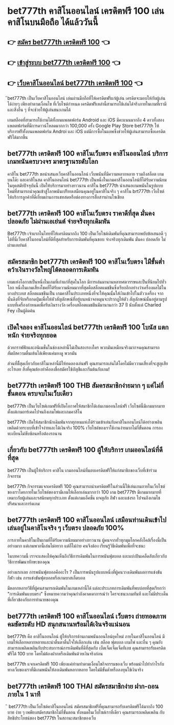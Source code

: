 # bet777th คาสิโนออนไลน์ เครดิตฟรี 100 เล่นคาสิโนบนมือถือ ได้แล้ววันนี้

## 👉 [สมัคร bet777th เครดิตฟรี 100](https://bet777th.com/) 👈
## 👉 [เข้าสู่ระบบ bet777th เครดิตฟรี 100](https://bet777th.com/) 👈
## 👉 [เว็บคาสิโนออนไลน์ bet777th เครดิตฟรี 100](https://bet777th.com/) 👈

ิbet777th เป็นเว็บคาสิโนออนไลน์ เล่นผ่านมือถือที่ให้เครดิตฟรีแก่ผู้เล่น เครดิตจะมอบให้กับผู้เล่นได้ง่ายๆ เพียงทำตามเงื่อนไข ที่เว็บไซต์กำหนด
เครดิตฟรีเหล่านี้สามารถใช้เล่นได้จริงภายในเกมที่เรามี และสิ่งอื่น ๆ ที่จะช่วยให้ผู้เล่นชนะเกมได้

เกมสล็อตที่สามารถใช้งานได้ทั้งบนแพลตฟอร์ม Android และ iOS มีคะแนนมากถึง 4 ดาวทั้งสองแพลตฟอร์มที่มีการดาวน์โหลดมากกว่า 100,000 ครั้ง Google Play Store bet777th 
ให้บริการฟรีทั้งบนแพลตฟอร์ม Androi และ iOS แต่มีการซื้อในแอพซึ่งช่วยให้ผู้เล่นสามารถซื้อเครดิตฟรีได้มากขึ้น

## bet777th เครดิตฟรี 100 คาสิโนเว็บตรง คาสิโนออนไลน์ บริการเกมพนันครบวงจร มาตรฐานระดับโลก

คาสิโน bet777th ขอนำเสนอเว็บคาสิโนออนไลน์ เว็บพนันที่มีความหลากหลาย รวมถึงสล็อต เกมบนโต๊ะ และคาสิโนสด
คาสิโนออนไลน์ bet777th เป็นหนึ่งในเกมคาสิโนออนไลน์ที่ได้รับความนิยมในยุคสมัยปัจจุบันนี้ เปิดให้บริการมาอย่างยาวนาน
คาสิโน bet777th นำเสนอเกมพนันในรูปแบบใหม่ที่สามารถนำคุณเข้าสู่โลกพนันเปรียบเสมือนคุณอยู่ในคาสิโนจริง ๆ คาสิโน brt777th
เว็บไซต์ให้บริการลูกค้าที่ดีเยี่ยมผ่านการแชทสดหรือช่องทางการสื่อสารผ่านโซเชียล

## bet777th เครดิคฟรี 100 คาสิโนเว็บตรง ราคาดีที่สุด มั่นคงปลอดภัย ไม่ผ่านเอเย่นต์ จ่ายจริงทุกเดิมพัน

Bet777th เจ้าแรกในไทยที่ให้เครดิตมากถึง 100
เป็นเว็บไซต์เดิมพันที่คุณสามารถพบับข้อเสนอดี ๆ ได้ที่นี่เว็บคาสิโนออนไลน์ที่ดีที่สุดสำหรับการเดิมพันที่คุณชอบ
จ่างจริงทุกเดิมพัน มั่นคง ปลอดภัย ไม่ผ่านเอเย่นต์

## สมัครสมาชิก bet777th เครดิตฟรี 100 คาสิโนเว็บตรง ไม่ีขั้นต่ำ คว้าเงินรางวัลใหญ่ได้ตลอดการเดิมพัน

เกมแห่งโอกาสเป็นหนึ่งในเกมที่เก่าแก่ที่สุดในโลก มีการเล่นมานานหลายศตวรรษและป็นที่นิยมไปทั่วโลก
หนึ่งในเกมเสี่ยงโชคที่ได้รับความนิยมมากที่สุดคือสล็อตแมชชีนซึ่งเรียกอีกอย่างว่าเครื่องผลไม้ในบางประเทส สล็อตแมชชีนเป็น
เกมคาสิโนประเภทหนึ่งที่จะให้คุณนั้นใส่เงินเข้าไปในตัววเครื่อง จากนั้นดึงที่จับหรือกดปุ่มเพื่อให้หัวสัญลักษณ์ที่อยู้บนหน้าจอหมุนจะปรากฏให้ตัว
สัญลักษณ์นั้นอยู่ตามรูปแบบที่เครื่องกำหนดเพื่อรับเงินรางวัล
เครื่องสล็อตแมชชีนมีมานานกว่า 37 ปี นับตั้งแต่ Charled Fey เป็นผู้คิดค้น

## เปิดใจลอง คาสิโนออนไลน์ bet777th เครดิตฟรี 100 โบนัส แตกหนัก จ่ายจริงทุกยอด

ด้วยกราฟฟิกและอนิเมชั่นในช่องเหล่านี้ไม่เป็นสองรองใคร พวกมันเหมือนจริงมากจนคุณสามารถสัมผัสความตื่นเต้นได้เพียงแค่มองดู
พวกมัน

ส่วนที่ดีี่สุดเกี่ยวกับคาสิโนเหล่านี้มีให้ทดลองเล่นฟรี คุณสามารถเล่นได้โดยไม่มีคววามเสี่ยงที่จะสูญเสียอะไรเลย สิ่งที่คุณต้องทำคือลงชื่อสมัครใช้บัญชีและเริ่มต้นกับเกม!

## bet777th เครดิตฟรี 100 THB สัมครสมาชิกง่ายมาก ๆ แค่ไม่กี่ขั้นตอน ครบจบในเว็บเดียว

bet777th เป็นเว็บไซต์เกมฟรีที่เปิดโอกาศให้สมาชิกได้เล่นเกมออนไลน์ฟรี เว็บไซต์นี้มีเกมมากมายตั้งแต่เกมอาร์เคดไปจนถึงเกมไพ่และเกมคาสิโน

bet777th เปิดให้สมาชิกนักเดิมพันจากทุกหนแห่งได้ร่วมเข้าเล่นกับคาสิโนออนไลน์ได้อย่างเพลินเพลิดด้วยระบบที่เข้าใจง่ายและได้เงินจริง 100%
เว็บไซต์ของเราใช้งานง่ายมากไม่กี่ขั้นตอน การลงทะเบียนไม่ซับซ้อนหรือต้องรอนาน

## เกี่ยวกับ bet777th เครดิตฟรี 100 ผู้ให้บริการ เกมออนไลน์ที่ดีที่สุด

bet777th เป็นผู้ให้บริการ คาสิโน เกมออนไลน์ที่มอบเครดิตฟรีให้แก่สมาชิกของเว็บที่เข้าร่วมกิจกรรม

bet777th กิจกรรมแจกเครดิตฟรี 100 คุณสามารถนำเครดิตฟรีในส่วนนี้ใช้เล่นเกมภายในเว็บไซต์ของเราโดยภายในเว็บไซต์ของเรามีเกมให้เลือกเล่นมากกว่า 100 เกม
bet777th มีเกมมากมายที่เหมาะกับผู้เล่นและรสนิยมทุกประเภท ตั้งแต่เกมแอ็คชั่น ผจญภัย กีฬา และแข่งรถ ไปจนถึงเกมไชปริศนาและการ์ดเกม

## bet777th เครดิตฟรี 100 คาสิโนออนไลน์ เสมือนท่านเดินเข้าไปเล่นอยู่ในคาสิโนจริง ๆ เว็บตรง ปลอดภัย 100%

การภายในคาสิโนเป็นเกมที่ได้รับความนิยมมาอย่างยาวนาน ผู้คนจากทั่วทุกมุมโลกคลั่งไคล้เรื่องนี้เป็นอย่างมาก แต่เกมพวกนี้เล่นไม่อยาก แต่ก็ไม่ง่าย คนจึงต้อง
เรียนรู้วิธีเดิมพันเพื่อที่จะชนะ

ในบทความนี้ เราจะแสดงให้คุณเห็นถึงวิธีการเดิมพันในการพนันฟุตบอล และแบ่งปันเคล็ดลับเกี่ยวกับวิธีการพัฒนาทักษะของคุณ

อย่างแรกเลย การพนันฟุตบอลคืออะไร ? เป็นการพนันรูปแบบหนึ่งที่ผู้คนวางเดิมพันผลการแข่งขันกีฬา เช่น การแข่งขันฟุตบอลหรือเกมบาสเก็ตบอล

มีหลากหลายวิธีที่ผู้คนสามารถเดิมพันในเกมเหล่านี้ได้ แต่ละประเภทการเดิมพันที่พบบ่อยที่สุดเรียกว่า "การเดิมพันแบบตรง" ซึ่งหมายความว่าคุณกำลังคาดเดาการณ์ว่า
ใครจะชนะเกมทันที และไม่มีประเด็นที่เกี่ยวข้องกับการทำนายของคุณ

## bet777th เครดิตฟรี 100 คาสิโนออนไลน์ เว็บตรง ถ่ายทอดภาพคมชัดระดับ HD สนุกสนานพร้อมได้เงินจริงแน่นอน

bet777th คือ คาสิโนออนไลน์ ผู้ให้บริการด้านเกมพนันออนไลน์ยุคใหม่ ภายในคาสิโนออนไลน์ มีเกมให้เลือกหลากหลายและน่าตื่นตาตื่นใจให้เลือกเล่น เช่น สล็อต ฟุตบอล เกมไพ่
และอื่น ๆ คุณยังสามารถเพลิดเพลินกับประสบการณ์การเดิมพันที่ดีที่สุดกับ เบ็ตเจ็ดเจ็ดเจ็ดทีเอช คุณสามารถรับเครดิตฟรีได้ 100 บาท โดยไม่ต้องฝากหรือเดิมพันด้วยเงินจริงก่อน

bet777th แจกเครดิตฟรี 100 เพียงแค่ท่านทำตามเงื่อนไขกิจกรรมของเว็บ พร้อมนำไปทำกำไรกับทางเว็บของเราที่มีเกมพนันให้ลงเดิมพันหลากหลาย โดยไม่มีขั้นต่ำหรือลงทุนใช้เงินจริง

## bet777th เครดิตฟรี 100 THAI สมัครสมาชิกง่าย ฝาก-ถอน ภายใน 1 นาที
ิ
bet777th เป็นเว็บไซต์คาสิโนออนไลน์ สมัครสมาชิกฟรีที่คุณสามารถรับเครดิตฟรีได้มากถึง 100 บาท ง่าย ๆ เพพียงสมัครสมาชิกไม่กี่ขั้นตอน ทั้งหมดในเว็บไซต์เราที่เดียว คุณสามารถเพลิดเพลิน
กับสิทธิประโยชน์ของ bet777th ในสถานะสมาชิกของเว็บ

